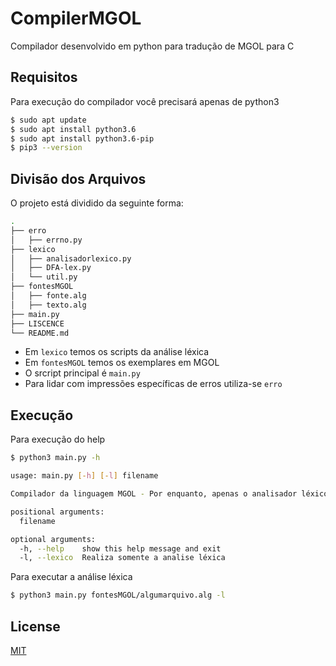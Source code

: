 # CompilerMGOL

Compilador desenvolvido em python para tradução de MGOL para C

## Requisitos
Para execução do compilador você precisará apenas de python3
```bash
$ sudo apt update
$ sudo apt install python3.6
$ sudo apt install python3.6-pip
$ pip3 --version
```

## Divisão dos Arquivos
O projeto está dividido da seguinte forma:
```bash
.
├── erro
│   ├── errno.py
├── lexico
│   ├── analisadorlexico.py
│   ├── DFA-lex.py
│   └── util.py
├── fontesMGOL
│   ├── fonte.alg
│   ├── texto.alg
├── main.py
├── LISCENCE
└── README.md
```
* Em ```lexico``` temos os scripts da análise léxica 
* Em ```fontesMGOL``` temos os exemplares em MGOL
* O srcript principal é ```main.py```
* Para lidar com impressões específicas de erros utiliza-se ```erro```

## Execução
Para execução do help
```bash
$ python3 main.py -h

usage: main.py [-h] [-l] filename

Compilador da linguagem MGOL - Por enquanto, apenas o analisador léxico

positional arguments:
  filename

optional arguments:
  -h, --help    show this help message and exit
  -l, --lexico  Realiza somente a analise léxica
```
Para executar a análise léxica

```bash 
$ python3 main.py fontesMGOL/algumarquivo.alg -l
```
## License
[MIT](https://choosealicense.com/licenses/mit/)
